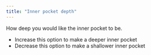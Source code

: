 ```yaml
---
title: "Inner pocket depth"
---
```


How deep you would like the inner pocket to be.

- Increase this option to make a deeper inner pocket
- Decrease this option to make a shallower inner pocket




